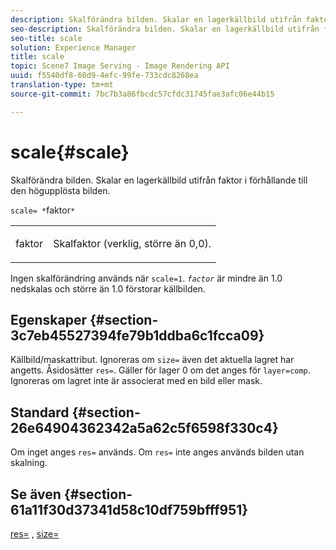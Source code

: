 ```yaml
---
description: Skalförändra bilden. Skalar en lagerkällbild utifrån faktor i förhållande till den högupplösta bilden.
seo-description: Skalförändra bilden. Skalar en lagerkällbild utifrån faktor i förhållande till den högupplösta bilden.
seo-title: scale
solution: Experience Manager
title: scale
topic: Scene7 Image Serving - Image Rendering API
uuid: f5540df8-60d9-4efc-99fe-733cdc8268ea
translation-type: tm+mt
source-git-commit: 7bc7b3a86fbcdc57cfdc31745fae3afc06e44b15

---
```



# scale{#scale}

Skalförändra bilden. Skalar en lagerkällbild utifrån faktor i förhållande till den högupplösta bilden.

`scale= *`faktor`*`

<table id="simpletable_AC596A87494A4213A7D1C76612E8F2FD"> 
 <tr class="strow"> 
  <td class="stentry"> <p><span class="varname"> faktor</span> </p> </td> 
  <td class="stentry"> <p>Skalfaktor (verklig, större än 0,0). </p></td> 
 </tr> 
</table>

Ingen skalförändring används när `scale=1`. *`factor`* är mindre än 1.0 nedskalas och större än 1.0 förstorar källbilden.

## Egenskaper {#section-3c7eb45527394fe79b1ddba6c1fcca09}

Källbild/maskattribut. Ignoreras om `size=` även det aktuella lagret har angetts. Åsidosätter `res=`. Gäller för lager 0 om det anges för `layer=comp`. Ignoreras om lagret inte är associerat med en bild eller mask.

## Standard {#section-26e64904362342a5a62c5f6598f330c4}

Om inget anges `res=` används. Om `res=` inte anges används bilden utan skalning.

## Se även {#section-61a11f30d37341d58c10df759bfff951}

[res=](../../../../../is-api/http-ref/image-serving-api-ref/c-http-protocol-reference/c-command-reference/r-res.md#reference-3d6fe416801148dea0f786f2b5169e55) , [size=](../../../../../is-api/http-ref/image-serving-api-ref/c-http-protocol-reference/c-data-types/r-size.md#reference-04d383f32c7b4003bed9978cb854747b)
